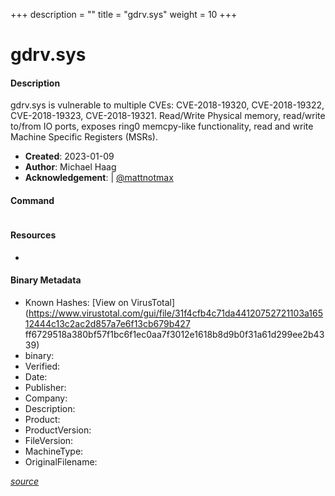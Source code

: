 +++
description = ""
title = "gdrv.sys"
weight = 10
+++

# gdrv.sys

#### Description

gdrv.sys is vulnerable to multiple CVEs: CVE-2018-19320, CVE-2018-19322, CVE-2018-19323, CVE-2018-19321. Read/Write Physical memory, read/write to/from IO ports, exposes ring0 memcpy-like functionality,  read and write Machine Specific Registers (MSRs).

- **Created**: 2023-01-09
- **Author**: Michael Haag
- **Acknowledgement**:  | [@mattnotmax](https://twitter.com/@mattnotmax)

#### Command

```

```

#### Resources


* []()



#### Binary Metadata


- Known Hashes: [View on VirusTotal](https://www.virustotal.com/gui/file/31f4cfb4c71da44120752721103a16512444c13c2ac2d857a7e6f13cb679b427
ff6729518a380bf57f1bc6f1ec0aa7f3012e1618b8d9b0f31a61d299ee2b4339) 
- binary: 
- Verified: 
- Date: 
- Publisher: 
- Company: 
- Description: 
- Product: 
- ProductVersion: 
- FileVersion: 
- MachineType: 
- OriginalFilename: 

[*source*](https://github.com/magicsword-io/LOLDrivers/tree/main/yaml/gdrv.sys.yml)